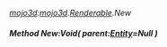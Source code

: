 _[mojo3d](../../modules/mojo3d/mojo3d-module.md):[mojo3d](../../modules/mojo3d/mojo3d-module.md).[Renderable](../../modules/mojo3d/mojo3d-renderable.md).New_
##### Method New:Void( parent:[Entity](../../modules/mojo3d/mojo3d-entity.md)=Null )
